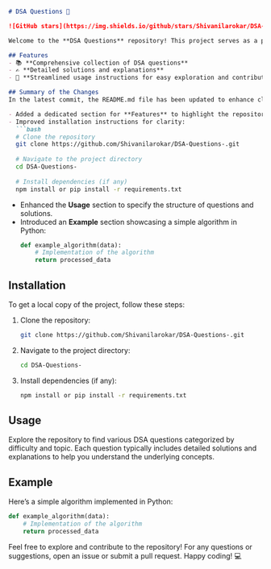 ```markdown
# DSA Questions 🚀

![GitHub stars](https://img.shields.io/github/stars/Shivanilarokar/DSA-Questions-?style=social) ![Forks](https://img.shields.io/github/forks/Shivanilarokar/DSA-Questions-?style=social)

Welcome to the **DSA Questions** repository! This project serves as a platform for developers and learners to practice and enhance their skills in Data Structures and Algorithms (DSA). This repository is designed to help you improve your understanding of various data structures and algorithms through a collection of questions and solutions.

## Features
- 📚 **Comprehensive collection of DSA questions**
- ✍️ **Detailed solutions and explanations**
- 🎯 **Streamlined usage instructions for easy exploration and contribution**

## Summary of the Changes
In the latest commit, the README.md file has been updated to enhance clarity and user experience. Key changes include:

- Added a dedicated section for **Features** to highlight the repository's strengths.
- Improved installation instructions for clarity:
  ```bash
  # Clone the repository
  git clone https://github.com/Shivanilarokar/DSA-Questions-.git
  
  # Navigate to the project directory
  cd DSA-Questions-
  
  # Install dependencies (if any)
  npm install or pip install -r requirements.txt
  ```
- Enhanced the **Usage** section to specify the structure of questions and solutions.
- Introduced an **Example** section showcasing a simple algorithm in Python:
  ```python
  def example_algorithm(data):
      # Implementation of the algorithm
      return processed_data
  ```

## Installation
To get a local copy of the project, follow these steps:

1. Clone the repository:
    ```bash
    git clone https://github.com/Shivanilarokar/DSA-Questions-.git
    ```

2. Navigate to the project directory:
    ```bash
    cd DSA-Questions-
    ```

3. Install dependencies (if any):
    ```bash
    npm install or pip install -r requirements.txt
    ```

## Usage
Explore the repository to find various DSA questions categorized by difficulty and topic. Each question typically includes detailed solutions and explanations to help you understand the underlying concepts.

## Example
Here’s a simple algorithm implemented in Python:
```python
def example_algorithm(data):
    # Implementation of the algorithm
    return processed_data
```

Feel free to explore and contribute to the repository! For any questions or suggestions, open an issue or submit a pull request. Happy coding! 💻
```